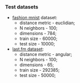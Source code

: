 ### Test datasets  
 - [fashion mnist](https://github.com/zalandoresearch/fashion-mnist) dataset:
   - distance metric - euclidian;  
   - N neighbors - 100; 
   - dimensions - 784;  
   - train size - 60000;  
   - test size - 10000;  
 - [last.fm dataset](https://github.com/erikbern/ann-benchmarks/pull/91):  
   - distance metric - angular;  
   - N neighbors - 100; 
   - dimensions - 65;  
   - train size - 292385;  
   - test size - 50000;  
